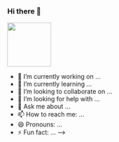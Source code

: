 ### Hi there 👋
<a href="file:///home/codex/Downloads/Blue%20Pink%20Gradient%20Fashion%20Banner.png" target="blank"><img align="center" src="URL_TO_YOUR_IMAGE" height="100" /></a>



- 🔭 I’m currently working on ...
- 🌱 I’m currently learning ...
- 👯 I’m looking to collaborate on ...
- 🤔 I’m looking for help with ...
- 💬 Ask me about ...
- 📫 How to reach me: ...
- 😄 Pronouns: ...
- ⚡ Fun fact: ...
-->
